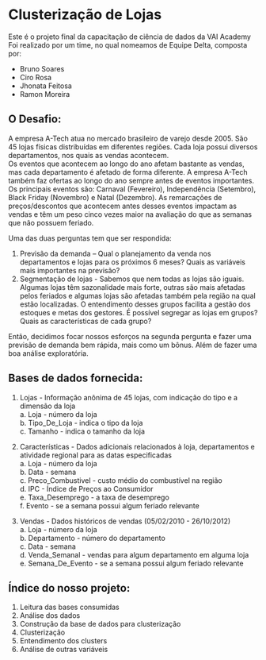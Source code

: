 # Clusterização de Lojas 

Este é o projeto final da capacitação de ciência de dados da VAI Academy  
Foi realizado por um time, no qual nomeamos de Equipe Delta, composta por:
- Bruno Soares
- Ciro Rosa
- Jhonata Feitosa
- Ramon Moreira

## O Desafio:
A empresa A-Tech atua no mercado brasileiro de varejo desde 2005. São 45 lojas físicas
distribuídas em diferentes regiões. Cada loja possui diversos departamentos, nos quais as vendas
acontecem.  
Os eventos que acontecem ao longo do ano afetam bastante as vendas, mas cada departamento
é afetado de forma diferente. A empresa A-Tech também faz ofertas ao longo do ano sempre
antes de eventos importantes. Os principais eventos são: Carnaval (Fevereiro), Independência
(Setembro), Black Friday (Novembro) e Natal (Dezembro). As remarcações de preços/descontos
que acontecem antes desses eventos impactam as vendas e têm um peso cinco vezes maior na
avaliação do que as semanas que não possuem feriado.  

Uma das duas perguntas tem que ser respondida:

1. Previsão da demanda – Qual o planejamento da venda nos departamentos e lojas para
os próximos 6 meses? Quais as variáveis mais importantes na previsão?
2. Segmentação de lojas - Sabemos que nem todas as lojas são iguais. Algumas lojas têm
sazonalidade mais forte, outras são mais afetadas pelos feriados e algumas lojas são afetadas
também pela região na qual estão localizadas. O entendimento desses grupos facilita a gestão dos 
estoques e metas dos gestores. É possível segregar as lojas em grupos? Quais as características
de cada grupo?

Então, decidimos focar nossos esforços na segunda pergunta e fazer uma previsão de demanda bem rápida, 
mais como um bônus. Além de fazer uma boa análise exploratória.

## Bases de dados fornecida:  
1. Lojas - Informação anônima de 45 lojas, com indicação do tipo e a dimensão da loja  
a. Loja - número da loja  
b. Tipo_De_Loja - indica o tipo da loja  
c. Tamanho - indica o tamanho da loja    

2. Características - Dados adicionais relacionados à loja, departamentos e atividade regional
para as datas especificadas  
a. Loja - número da loja  
b. Data - semana  
c. Preco_Combustivel - custo médio do combustível na região  
d. IPC - Índice de Preços ao Consumidor  
e. Taxa_Desemprego - a taxa de desemprego  
f. Evento - se a semana possui algum feriado relevante    

3. Vendas - Dados históricos de vendas (05/02/2010 - 26/10/2012)  
a. Loja - número da loja  
b. Departamento - número do departamento  
c. Data - semana  
d. Venda_Semanal - vendas para algum departamento em alguma loja  
e. Semana_De_Evento - se a semana possui algum feriado relevante  

## Índice do nosso projeto:
1. Leitura das bases consumidas
2. Análise dos dados
3. Construção da base de dados para clusterização
4. Clusterização
5. Entendimento dos clusters
6. Análise de outras variáveis
